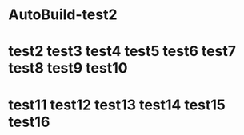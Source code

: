 # AutoBuild-test2
# test2 test3 test4 test5 test6 test7 test8 test9 test10
# test11 test12 test13 test14 test15 test16

